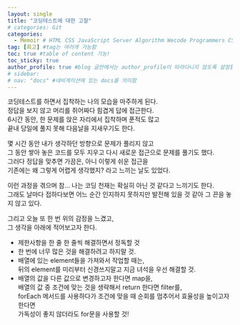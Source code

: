 ```yaml
---
layout: single
title: "코딩테스트에 대한 고찰"
# categories: Git
categories:
  - Memoir # HTML CSS JavaScript Server Algorithm Wecode Programmers CS vsCode
tag: [회고] #tag는 여러개 가능함
toc: true #table of content 기능!
toc_sticky: true
author_profile: true #blog 글안에서는 author_profile이 따라다니지 않도록 설정함
# sidebar:
# nav: "docs" #네비게이션에 있는 docs를 의미함
---
```

코딩테스트를 하면서 집착하는 나의 모습을 마주하게 된다.  
정답을 보지 않고 머리를 쥐어짜다 힘겹게 답에 접근한다.  
6시간 동안, 한 문제를 앉은 자리에서 집착하며 푼적도 많고  
끝내 당일에 풀지 못해 다음날을 지새우기도 한다.  

몇 시간 동안 내가 생각하던 방향으로 문제가 풀리지 않고  
그 동안 쌓아 놓은 코드를 모두 지우고 다시 새로운 접근으로 문제를 풀기도 했다.  
그러다 정답을 맞추면 가끔은, 아니 이렇게 쉬운 접근을  
기존에는 왜 그렇게 어렵게 생각했지? 라고 느끼는 날도 있었다.  

이런 과정을 겪으며 참... 나는 코딩 천재는 확실히 아닌 것 같다고 느끼기도 한다.  
그래도 날마다 접하다보면 어느 순간 인지하지 못하지만 발전해 있을 것 같아 그 끈을 놓지 않고 있다.  

그리고 오늘 또 한 번 위의 감정을 느겼고,  
그 생각을 아래에 적어보고자 한다.  

- 제한사항을 한 줄 한 줄씩 해결하면서 정독할 것
- 한 번에 너무 많은 것을 해결하려고 하지말 것.
- 배열에 있는 element들을 가져와서 작업할 때는,  
뒤의 element를 미리부터 신경쓰지말고 지금 녀석을 우선 해결할 것.  
- 배열의 값을 다른 값으로 변경하고자 한다면 map을,  
배열의 값 중 조건에 맞는 것을 생략해서 return 한다면 filter를,  
forEach 메서드를 사용하다가 조건에 맞을 때 순회를 멈추어서 효율성을 높이고자 한다면  
가독성이 좋지 않더라도 for문을 사용할 것!  

<style>
.red {
  color: ivory;
  background-color: red;
}

.tomato {
  color: ivory;
  background-color: tomato;
}

.blue {
  color: ivory;
  background-color: blue;
}

.royalblue {
  color: ivory;
  background-color: royalblue;
}

.forestgreen {
  color: ivory;
  background-color: forestgreen;
}

.darkorange {
  color: ivory;
  background-color: darkorange;
}
</style>

<!-- ### 2. Link 넣기

```
[StarFolio] : [SatyFolio 클론 프로젝트 Github 바로가기](https://github.com/gunhee-jeong/30-2nd-Starfolio-frontend)
유형 1: [설명어를 입력] : [gunhee's coding blog](https://gunhee-jeong.github.io/)
유형 2: (URL 자동연결) : <https://gunhee-jeong.github.io/>
유형 3: (동일 파일 내 '문단으로 이동') : [1. Header로 이동](###-1-header)

```

유형 1: (설명어를 입력) : [gunhee's coding blog](https://gunhee-jeong.github.io/)
유형 2: (URL 자동연결) : <https://gunhee-jeong.github.io/>
유형 3: (동일 파일 내 '문단으로 이동') : [1. Header로 이동](#1-header)
유형 3의 방법

1. 특수문자를 제거
2. 스페이스는 -로 바꾸고
3. 대문자는 소문자로!
   그래서 ### 1. Header -> #1-header

## Link: [google][https://www.google.com/]

### 3. 수평선

```

---

```

---

### 4. 라인 바꾸기

```

스페이스바를 2번 눌러주면 다음칸으로
이동할 수 있어요!

```

---

스페이스바를 2번 눌러주면
다음칸으로 이동할 수 있어요!

### 5. list 만들기

```

1. 1번
2. 2번
3. 3번

- 순서없는 list
  - 순서없는 list
    - 순서없는 list

```

1. 1번
2. 2번
3. 3번

- 순서없는 list
  - 순서없는 list
    - 순서없는 list

---

### 6. font 관련

```

**진하게** -> 볼드
_기울여서_ -> 이탤릭체
~~취소선~~ -> 취소선

<ul>밑줄넣기</ul> -> 밑줄
<span style="color:red">빨간 글씨</span> -> 글자색
이것이 `인라인` 입니다 -> 인라인 코드
```

**진하게** -> 볼드
_기울여서_ -> 이탤릭체
~~취소선~~ -> 취소선
<u>밑줄넣기</u> -> 밑줄
<span style="color:red">빨간 글씨</span>
이것이 `인라인` 입니다 -> 인라인 코드

---

### 7. 인용구문

```
> coding
>
> > JavaScript
> >
> > > 내가 프짱!
```

> coding
>
> > JavaScript
> >
> > > 내가 프짱!

---

### 8. 이미지 삽입

```
유형1: ('사이즈를 조절' -> HTML 태그 사용) : <img src="https://gunhee-jeong.github.io/assets/images/blogLogo.png" width="400" height="200">
유형2: (이미지 삽입 후 -> 링크 걸기)
[![이미지](https://gunhee-jeong.github.io/assets/images/blogLogo/blogLogo.png)](https://gunhee-jeong.github.io/)
```

유형1: ('사이즈를 조절' -> HTML 태그 사용) : <img src="https://gunhee-jeong.github.io/assets/images/blogLogo.png" width="400" height="200">
유형2: (이미지 삽입 후 -> 링크 걸기)
[![이미지](https://gunhee-jeong.github.io/assets/images/blogLogo.png)](https://gunhee-jeong.github.io/)

### 9. 표 만들기

```
||국어|영어|
| :--- | ---: | :--: |
|건희 | 100점 | 100점
|철수 | 100점 | 100점
```

|      |  국어 | 영어  |
| :--- | ----: | :---: |
| 건희 | 100점 | 100점 |
| 철수 | 100점 | 100점 |

> - header를 넣고 싶은 경우 ---을 사용하고 :을 이용하여 정렬에 사용함!

### 10. 토글 만들기

```
<details>
<summary>여기를 누르세요</summary>
<div markdown="1">
숨겨진 내용
</div>
</details>
```

<details>
<summary>여기를 누르세요</summary>
<div markdown="1">
숨겨진 내용
</div>
</details> -->
